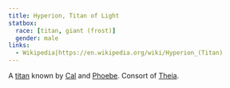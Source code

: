 ```yaml
---
title: Hyperion, Titan of Light
statbox:
  race: [titan, giant (frost)]
  gender: male
links:
  - Wikipedia|https://en.wikipedia.org/wiki/Hyperion_(Titan)
---
```


A [titan](../creatures/titans) known by [Cal](../dossiers/cal) and [Phoebe](../dossiers/phoebe). Consort of [Theia](theia).
